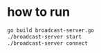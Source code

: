 # how to run

```bash
go build broadcast-server.go
./broadcast-server start
./broadcast-server connect
```
